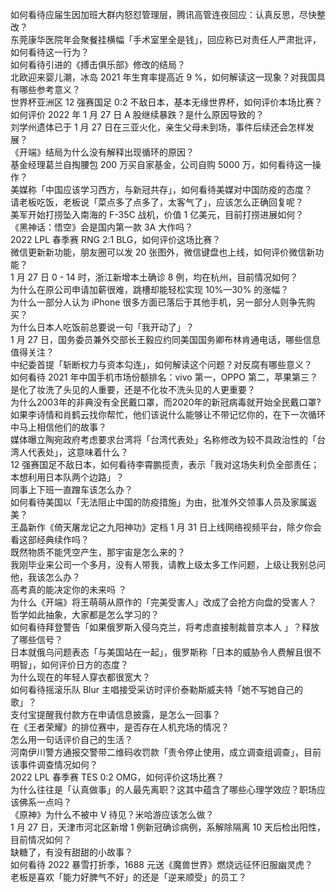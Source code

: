 如何看待应届生因加班大群内怒怼管理层，腾讯高管连夜回应：认真反思，尽快整改？  
东莞康华医院年会聚餐挂横幅「手术室里全是钱」，回应称已对责任人严肃批评，如何看待这一行为？  
如何看待引进的《搏击俱乐部》修改的结局？  
北欧迎来婴儿潮，冰岛 2021 年生育率提高近 9 %，如何解读这一现象？对我国具有哪些参考意义？  
世界杯亚洲区 12 强赛国足 0:2 不敌日本，基本无缘世界杯，如何评价本场比赛？  
如何评价 2022 年 1 月 27 日 A 股继续暴跌？是什么原因导致的？  
刘学州遗体已于 1 月 27 日在三亚火化，亲生父母未到场，事件后续还会怎样发展？  
《开端》结局为什么没有解释出现循环的原因？  
基金经理葛兰自掏腰包 200 万买自家基金，公司自购 5000 万，如何看待这一操作？  
美媒称「中国应该学习西方，与新冠共存」，如何看待美媒对中国防疫的态度？  
请老板吃饭，老板说「菜点多了点多了，太客气了」，应该怎么正确回复呢？  
美军开始打捞坠入南海的 F-35C 战机，价值 1 亿美元，目前打捞进展如何？  
《黑神话：悟空》会是国内第一款 3A 大作吗？  
2022 LPL 春季赛 RNG 2:1 BLG，如何评价这场比赛？  
微信更新新功能，朋友圈可以发 20 张图外，微信键盘也上线，如何评价微信新功能？  
1 月 27 日 0 - 14 时，浙江新增本土确诊 8 例，均在杭州，目前情况如何？  
为什么在原公司申请加薪很难，跳槽却能轻松实现 10%—30% 的涨幅？  
为什么一部分人认为 iPhone 很多方面已落后于其他手机，另一部分人则争先购买？  
为什么日本人吃饭前总要说一句「我开动了」？  
1 月 27 日，国务委员兼外交部长王毅应约同美国国务卿布林肯通电话，哪些信息值得关注？  
中纪委首提「斩断权力与资本勾连」，如何解读这个问题？对反腐有哪些意义？  
如何看待 2021 年中国手机市场份额排名：vivo 第一，OPPO 第二，苹果第三？  
是化了妆洗了头见的人重要，还是不化妆不洗头见的人更重要？  
为什么2003年的非典没有全民戴口罩，而2020年的新冠病毒就开始全民戴口罩?  
如果李诗情和肖鹤云找你帮忙，他们该说什么能够让不带记忆你的，在下一次循环中马上相信他们的故事？  
媒体曝立陶宛政府考虑要求台湾将「台湾代表处」名称修改为较不具政治性的「台湾人代表处」，这意味着什么？  
12 强赛国足不敌日本，如何看待李霄鹏揽责，表示「我对这场失利负全部责任；本想利用日本队两个边路」？  
同事上下班一直蹭车该怎么办？  
如何看待美国以「无法阻止中国的防疫措施」为由，批准外交领事人员及家属返美？  
王晶新作《倚天屠龙记之九阳神功》定档 1 月 31 日上线网络视频平台，除夕你会看这部经典续作吗？  
既然物质不能凭空产生，那宇宙是怎么来的？  
我刚毕业来公司一个多月，没有人带我，请教上级太多工作问题，上级让我别总问他，我该怎么办？  
高考真的能决定你的未来吗 ？  
为什么《开端》将王萌萌从原作的「完美受害人」改成了会抢方向盘的受害人？  
哲学如此抽象，大家都是怎么学习的？  
如何看待拜登警告「如果俄罗斯入侵乌克兰，将考虑直接制裁普京本人 」？释放了哪些信号？  
日本就俄乌问题表态「与美国站在一起」，俄罗斯称「日本的威胁令人费解且很不明智」，如何评价日方的态度？  
为什么现在的年轻人穿衣都很宽大？  
如何看待摇滚乐队 Blur 主唱接受采访时评价泰勒斯威夫特「她不写她自己的歌」？  
支付宝提醒我付款方在申请信息披露，是怎么一回事？  
在《王者荣耀》的排位赛中，是否存在人机充场的情况？  
怎么用一句话评价自己的生活？  
河南伊川警方通报交警带二维码收罚款「责令停止使用，成立调查组调查」，目前该事件调查情况如何？  
2022 LPL 春季赛 TES 0:2 OMG，如何评价这场比赛？  
为什么往往是「认真做事」的人最先离职？这其中蕴含了哪些心理学效应？职场应该佛系一点吗？  
《原神》为什么不被中 V 待见？米哈游应该怎么做？  
1 月 27 日，天津市河北区新增 1 例新冠确诊病例，系解除隔离 10 天后检出阳性，目前情况如何？  
缺糖了，有没有甜甜的小故事？  
如何看待 2022 暴雪打折季，1688 元送《魔兽世界》燃烧远征怀旧服幽灵虎？  
老板是喜欢「能力好脾气不好」的还是「逆来顺受」的员工？  

